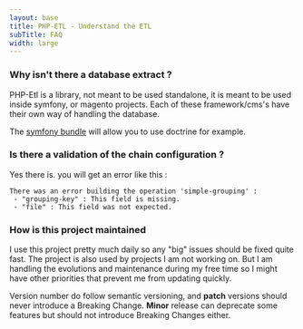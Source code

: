 ```yaml
---
layout: base
title: PHP-ETL - Understand the ETL
subTitle: FAQ
width: large
---
```


### Why isn't there a database extract ?

PHP-Etl is a library, not meant to be used standalone, it is meant to be used inside symfony, or magento projects.
Each of these framework/cms's have their own way of handling the database.

The [symfony bundle](https://github.com/oliverde8/phpEtlBundle) will allow you to use doctrine for example.

### Is there a validation of the chain configuration ?

Yes there is. you will get an error like this :
```
There was an error building the operation 'simple-grouping' : 
 - "grouping-key" : This field is missing.
 - "file" : This field was not expected.
```

### How is this project maintained

I use this project pretty much daily so any "big" issues should be fixed quite fast. The project is also used by
projects I am not working on. But I am handling the evolutions and maintenance during my free time so I might have
other priorities that prevent me from updating quickly.

Version number do follow semantic versioning, and **patch** versions should never introduce a Breaking Change.
**Minor** release can deprecate some features but should not introduce Breaking Changes either.
